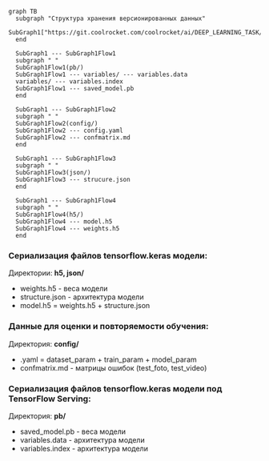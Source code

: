 ```mermaid
graph TB
  subgraph "Структура хранения версионированных данных"
  SubGraph1["https://git.coolrocket.com/coolrocket/ai/DEEP_LEARNING_TASK/MODEL_NAME/MODEL_VERSION_NUMER/"]
  end
  
  SubGraph1 --- SubGraph1Flow1
  subgraph " "
  SubGraph1Flow1(pb/)
  SubGraph1Flow1 --- variables/ --- variables.data
  variables/ --- variables.index
  SubGraph1Flow1 --- saved_model.pb
  end
  
  SubGraph1 --- SubGraph1Flow2
  subgraph " "
  SubGraph1Flow2(config/)
  SubGraph1Flow2 --- config.yaml
  SubGraph1Flow2 --- confmatrix.md
  end
  
  SubGraph1 --- SubGraph1Flow3
  subgraph " "
  SubGraph1Flow3(json/)
  SubGraph1Flow3 --- strucure.json
  end
 
  SubGraph1 --- SubGraph1Flow4
  subgraph " "
  SubGraph1Flow4(h5/)
  SubGraph1Flow4 --- model.h5
  SubGraph1Flow4 --- weights.h5
  end

```

### Сериализация файлов tensorflow.keras модели:
Директории: **h5, json/**

* weights.h5 - веса модели
* structure.json - архитектура модели
* model.h5 = weights.h5 + structure.json

### Данные для оценки и  повторяемости обучения:
Директория: **config/**
* .yaml = dataset_param + train_param + model_param
* confmatrix.md - матрицы ошибок (test_foto, test_video)

### Сериализация файлов tensorflow.keras модели под TensorFlow Serving:
Директория: **pb/**

* saved_model.pb - веса модели
* variables.data - архитектура модели
* variables.index - архитектура модели
